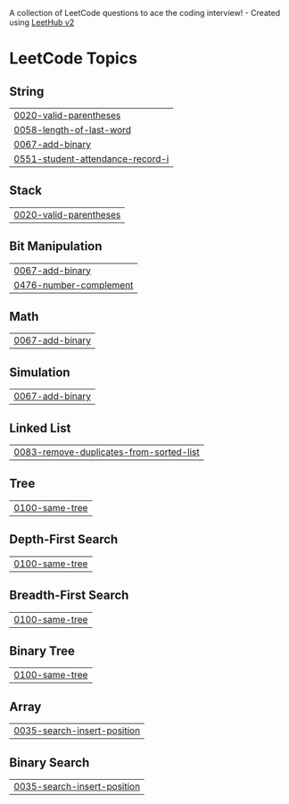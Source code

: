 A collection of LeetCode questions to ace the coding interview! - Created using [LeetHub v2](https://github.com/arunbhardwaj/LeetHub-2.0)
<!---LeetCode Topics Start-->
# LeetCode Topics
## String
|  |
| ------- |
| [0020-valid-parentheses](https://github.com/PriyaDharshini3108/Leetcode-Solutions/tree/master/0020-valid-parentheses) |
| [0058-length-of-last-word](https://github.com/PriyaDharshini3108/Leetcode-Solutions/tree/master/0058-length-of-last-word) |
| [0067-add-binary](https://github.com/PriyaDharshini3108/Leetcode-Solutions/tree/master/0067-add-binary) |
| [0551-student-attendance-record-i](https://github.com/PriyaDharshini3108/Leetcode-Solutions/tree/master/0551-student-attendance-record-i) |
## Stack
|  |
| ------- |
| [0020-valid-parentheses](https://github.com/PriyaDharshini3108/Leetcode-Solutions/tree/master/0020-valid-parentheses) |
## Bit Manipulation
|  |
| ------- |
| [0067-add-binary](https://github.com/PriyaDharshini3108/Leetcode-Solutions/tree/master/0067-add-binary) |
| [0476-number-complement](https://github.com/PriyaDharshini3108/Leetcode-Solutions/tree/master/0476-number-complement) |
## Math
|  |
| ------- |
| [0067-add-binary](https://github.com/PriyaDharshini3108/Leetcode-Solutions/tree/master/0067-add-binary) |
## Simulation
|  |
| ------- |
| [0067-add-binary](https://github.com/PriyaDharshini3108/Leetcode-Solutions/tree/master/0067-add-binary) |
## Linked List
|  |
| ------- |
| [0083-remove-duplicates-from-sorted-list](https://github.com/PriyaDharshini3108/Leetcode-Solutions/tree/master/0083-remove-duplicates-from-sorted-list) |
## Tree
|  |
| ------- |
| [0100-same-tree](https://github.com/PriyaDharshini3108/Leetcode-Solutions/tree/master/0100-same-tree) |
## Depth-First Search
|  |
| ------- |
| [0100-same-tree](https://github.com/PriyaDharshini3108/Leetcode-Solutions/tree/master/0100-same-tree) |
## Breadth-First Search
|  |
| ------- |
| [0100-same-tree](https://github.com/PriyaDharshini3108/Leetcode-Solutions/tree/master/0100-same-tree) |
## Binary Tree
|  |
| ------- |
| [0100-same-tree](https://github.com/PriyaDharshini3108/Leetcode-Solutions/tree/master/0100-same-tree) |
## Array
|  |
| ------- |
| [0035-search-insert-position](https://github.com/PriyaDharshini3108/Leetcode-Solutions/tree/master/0035-search-insert-position) |
## Binary Search
|  |
| ------- |
| [0035-search-insert-position](https://github.com/PriyaDharshini3108/Leetcode-Solutions/tree/master/0035-search-insert-position) |
<!---LeetCode Topics End-->